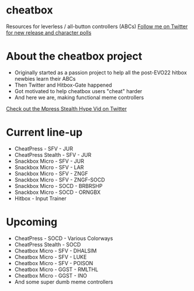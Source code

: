 # cheatbox
Resources for leverless / all-button controllers (ABCs)
[Follow me on Twitter for new release and character polls](https://twitter.com/noe_perez_)

# About the cheatbox project
- Originally started as a passion project to help all the post-EVO22 hitbox newbies learn their ABCs
- Then Twitter and Hitbox-Gate happened
- Got motivated to help cheatbox users "cheat" harder
- And here we are, making functional meme controllers

[Check out the Mpress Stealth Hype Vid on Twitter](https://twitter.com/noe_perez_/status/1565812427530420225)

# Current line-up
- CheatPress - SFV - JUR
- CheatPress Stealth - SFV - JUR
- Snackbox Micro - SFV - JUR
- Snackbox Micro - SFV - LAR
- Snackbox Micro - SFV - ZNGF
- Snackbox Micro - SFV - ZNGF-SOCD
- Snackbox Micro - SOCD - BRBRSHP
- Snackbox Micro - SOCD - ORNGBX
- Hitbox - Input Trainer

# Upcoming
- CheatPress - SOCD - Various Colorways
- CheatPress Stealth - SOCD
- Cheatbox Micro - SFV - DHALSIM
- Cheatbox Micro - SFV - LUKE
- Cheatbox Micro - SFV - POISON
- Cheatbox Micro - GGST - RMLTHL
- Cheatbox Micro - GGST - INO
- And some super dumb meme controllers
